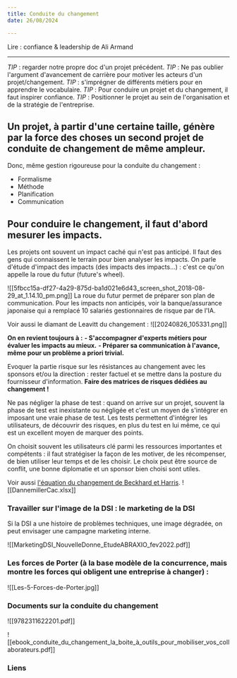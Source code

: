 ```yaml
---
title: Conduite du changement
date: 26/08/2024

---
```

Lire : confiance & leadership de Ali Armand

---
*TIP* : regarder notre propre doc d'un projet précédent.
*TIP* : Ne pas oublier l'argument d'avancement de carrière pour motiver les acteurs d'un projet/changement.
*TIP* : s'imprégner de différents métiers pour en apprendre le vocabulaire.
*TIP* : Pour conduire un projet et du changement, il faut inspirer confiance.
*TIP* : Positionner le projet au sein de l'organisation et de la stratégie de l'entreprise.

## Un projet, à partir d'une certaine taille, génère par la force des choses un second projet de conduite de changement de même ampleur.

Donc, même gestion rigoureuse pour la conduite du changement :
- Formalisme
- Méthode
- Planification
- Communication


## Pour conduire le changement, il faut d'abord mesurer les impacts.
Les projets ont souvent un impact caché qui n'est pas anticipé. Il faut des gens qui connaissent le terrain pour bien analyser les impacts.
On parle d'étude d'impact des impacts (des impacts des impacts…) : c'est ce qu'on appelle la roue du futur (future's wheel).

![[5fbcc15a-df27-4a29-875d-ba1d021e6d43_screen_shot_2018-08-29_at_1.14.10_pm.png]]
La roue du futur permet de préparer son plan de communication.
Pour les impacts non anticipés, voir la banque/assurance japonaise qui a remplacé 10 salariés gestionnaires de risque par de l'IA.

Voir aussi le diamant de Leavitt du changement :
![[20240826_105331.png]]

**On en revient toujours à :**
**- S'accompagner d'experts métiers pour évaluer les impacts au mieux.**
**- Préparer sa communication à l'avance, même pour un problème a priori trivial.**

Evoquer la partie risque sur les résistances au changement avec les sponsors et/ou la direction : rester factuel et se mettre dans la posture du fournisseur d'information.
**Faire des matrices de risques dédiées au changement !**

Ne pas négliger la phase de test : quand on arrive sur un projet, souvent la phase de test est inexistante ou négligée et c'est un moyen de s'intégrer en imposant une vraie phase de test. Les tests permettent d'intégrer les utilisateurs, de découvrir des risques, en plus du test en lui même, ce qui est un excellent moyen de marquer des points.

On choisit souvent les utilisateurs clé parmi les ressources importantes et compétents : il faut stratégiser la façon de les motiver, de les récompenser, de bien utiliser leur temps et de les choisir. Le choix peut être source de conflit, une bonne diplomatie et un sponsor bien choisi sont utiles.

Voir aussi [l'équation du changement de Beckhard et Harris](https://www.manager-go.com/gestion-de-projet/dossiers-methodes/l-equation-du-changement-de-beckhard-et-harris).
![[DannemillerCac.xlsx]]
### Travailler sur l'image de la DSI : le marketing de la DSI

Si la DSI a une histoire de problèmes techniques, une image dégradée, on peut envisager une campagne marketing interne. 

![[MarketingDSI_NouvelleDonne_EtudeABRAXIO_fev2022.pdf]]


### Les forces de Porter (à la base modèle de la concurrence, mais montre les forces qui obligent une entreprise à changer) :
![[Les-5-Forces-de-Porter.jpg]]

### Documents sur la conduite du changement

![[9782311622201.pdf]]



![[ebook_conduite_du_changement_la_boite_à_outils_pour_mobiliser_vos_collaborateurs.pdf]]



### Liens

